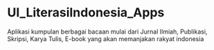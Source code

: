 # UI_LiterasiIndonesia_Apps
Aplikasi kumpulan berbagai bacaan mulai dari Jurnal Ilmiah, Publikasi, Skripsi, Karya Tulis, E-book yang akan memanjakan rakyat indonesia
